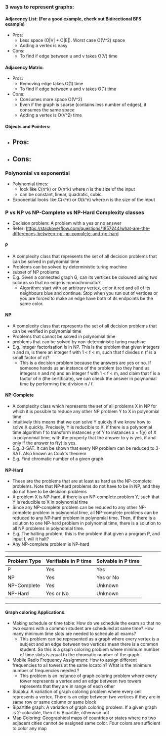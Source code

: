 ### 3 ways to represent graphs:

#### Adjacency List: (For a good example, check out Bidirectional BFS example)
 - Pros:
   - Less space (O|V| + O|E|). Worst case O(V^2) space
   - Adding a vertex is easy
 - Cons:
   - To find if edge between u and v takes O(V) time

#### Adjacency Matrix:
 - Pros:
   - Removing edge takes O(1) time
   - To find if edge between u and v takes O(1) time
 - Cons:
   - Consumes more space O(V^2)
   - Even if the graph is sparse (contains less number of edges), it consumes the same space
   - Adding a vertex is O(V^2) time

#### Objects and Pointers:
 - Pros:
   - 
 - Cons:
   - 

### Polynomial vs exponential
 - Polynomial times:
   - look like C(n^k) or O(n^k) where n is the size of the input
   - can be constant, linear, quadratic, cubic
 - Exponential looks like C(k^n) or O(k^n) where n is the size of the input

### P vs NP vs NP-Complete vs NP-Hard Complexity classes
 - Decision problem: A problem with a yes or no answer
 - Refer: https://stackoverflow.com/questions/1857244/what-are-the-differences-between-np-np-complete-and-np-hard

#### P
 - A complexity class that represents the set of all decision problems that can be solved in polynomial time
 - Problems can be solved by deterministic turing machine
 - subset of NP problems
 - E.g. Given a connected graph G, can its vertices be coloured using two colours so that no edge is monochromatic?
   - Algorithm: start with an arbitrary vertex, color it red and all of its neighbours blue and continue. Stop when you run out of vertices or you are forced to make an edge have both of its endpoints be the same color.

#### NP
 - A complexity class that represents the set of all decision problems that can be verified in polynomial time
 - Problems that cannot be solved in polynomial time
 - problems that can be solved by non-deterministic turing machine
 - E.g. Integer factorisation is in NP. This is the problem that given integers n and m, is there an integer f with 1 < f < m, such that f divides n (f is a small factor of n)?
   - This is a decision problem because the answers are yes or no. If someone hands us an instance of the problem (so they hand us integers n and m) and an integer f with 1 < f < m, and claim that f is a factor of n (the certificate), we can check the answer in polynomial time by performing the division n / f.

#### NP-Complete
 - A complexity class which represents the set of all problems X in NP for which it is possible to reduce any other NP problem Y to X in polynomial time
 - Intuitively this means that we can solve Y quickly if we know how to solve X quickly. Precisely, Y is reducible to X, if there is a polynomial time algorithm f to transform instances y of Y to instances x = f(y) of X in polynomial time, with the property that the answer to y is yes, if and only if the answer to f(y) is yes.
 - E.g. 3-SAT. It can be shown that every NP problem can be reduced to 3-SAT. Also known as Cook's theorem
 - E.g. Find chromatic number of a given graph 

#### NP-Hard
 - These are the problems that are at least as hard as the NP-complete problems. Note that NP-hard problems do not have to be in NP, and they do not have to be decision problems
 - A problem X is NP-hard, if there is an NP-complete problem Y, such that Y is reducible to X in polynomial time
 - Since any NP-complete problem can be reduced to any other NP-complete problem in polynomial time, all NP-complete problems can be reduced to any NP-hard problem in polynomial time. Then, if there is a solution to one NP-hard problem in polynomial time, there is a solution to all NP problems in polynomial time.
 - E.g. The halting problem, this is the problem that given a program P, and input I, will it halt?
 - Any NP-complete problem is NP-hard

-----------------------------------------------------------------
| Problem Type  | Verifiable in P time  | Solvable in P time    |
|---------------|-----------------------|-----------------------|
| P             |        Yes            |        Yes            |
| NP            |        Yes            |     Yes or No         |
| NP-Complete   |        Yes            |      Unknown          |
| NP-Hard       |     Yes or No         |      Unknown          |
-----------------------------------------------------------------

#### Graph coloring Applications:
 - Making schedule or time table: How do we schedule the exam so that no two exams with a common student are scheduled at same time? How many minimum time slots are needed to schedule all exams? 
   - This problem can be represented as a graph where every vertex is a subject and an edge between two vertices mean there is a common student. So this is a graph coloring problem where minimum number of time slots is equal to the chromatic number of the graph
 - Mobile Radio Frequency Assignment: How to assign different frequencies to all towers at the same locatoin? What is the minimum number of frequencies needed ?
   - This problem is an instance of graph coloring problem where every tower represents a vertex and an edge between two towers represents that they are in range of each other
 - Sudoku: A variation of graph coloring problem where every cell represents a vertex. There is an edge between two vertices if they are in same row or same column or same block
 - Bipartitle graph: A variation of graph coloring problem. If a given graph is 2-colorable, then it is Bipartite, otherwise not
 - Map Coloring: Geographical maps of countries or states where no two adjacent cities cannot be assigned same color. Four colors are sufficient to color any map 
